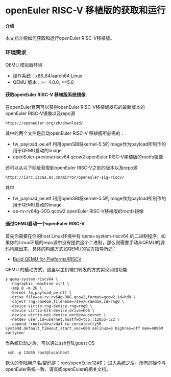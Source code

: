 # openEuler RISC-V 移植版的获取和运行

#### 介绍
本文档介绍如何获取和运行openEuler RISC-V移植版。

### 环境需求

QEMU 模拟器环境
- 操作系统：x86_64/aarch64 Linux
- QEMU 版本：>= 4.0.0, <=5.0

#### 获取openEuler RISC-V 移植版系统镜像

在openEuler官网可以获得openEuler RISC-V移植版发布的最新版本的openEuler RISC-V镜像以及repo源
```
https://openeuler.org/zh/download/
```
其中的两个文件是启动openEuler RISC-V 移植版所必需的：
- fw_payload_oe.elf 利用openSBI将kernel-5.5的image作为payload所制作的用于QEMU启动的image
- openEuler-preview.riscv64.qcow2 openEuler RISC-V移植版的rootfs镜像

还可以从以下网址获取到openEuler RISC-V之前的版本以及repo源
```
https://isrc.iscas.ac.cn/mirror/openeuler-sig-riscv/
```
其中
- fw_payload_oe.elf 利用openSBI将kernel-5.5的image作为payload所制作的用于QEMU启动的image
- oe-rv-rv64g-30G.qcow2 openEuler RISC-V移植版的rootfs镜像

#### 通过QEMU启动一个openEuler RISC-V
首先你需要在你的host Linux环境中有 qemu-system-riscv64 的二进制程序，如果你的Linux环境的repo源中没有提供这个二进制，那么则需要手动从QEMU的源码构建出来，具体的构建方式如QEMU的官方指导所述：
- [Build QEMU for Platforms/RISCV](https://wiki.qemu.org/Documentation/Platforms/RISCV)

QEMU 的启动方式，这里以主机端口转发的方式实现网络功能
```
$ qemu-system-riscv64 \
  -nographic -machine virt \
  -smp 8 -m 2G \
  -kernel fw_payload_oe.elf \
  -drive file=oe-rv-rv64g-30G.qcow2,format=qcow2,id=hd0 \
  -object rng-random,filename=/dev/urandom,id=rng0 \
  -device virtio-rng-device,rng=rng0 \
  -device virtio-blk-device,drive=hd0 \
  -device virtio-net-device,netdev=usernet \
  -netdev user,id=usernet,hostfwd=tcp::12055-:22 \
  -append 'root=/dev/vda1 rw console=ttyS0 systemd.default_timeout_start_sec=600 selinux=0 highres=off mem=4096M earlycon'
```
当系统启动之后，可以通过ssh登陆guest OS
```
 ssh -p 12055 root@localhost
```
默认的登陆用户名/密码是：root/openEuler12#$；
进入系统之后，所有的操作与openEuler系统一致，请查阅openEuler的相关文档。


